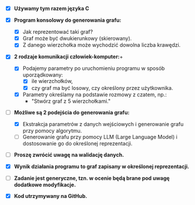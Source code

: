 - [x] **Używamy tym razem języka C**

- [x] **Program konsolowy do generowania grafu:**
   - [x] Jak reprezentować taki graf?
   - [x] Graf może być dwukierunkowy (skierowany).
   - [x] Z danego wierzchołka może wychodzić dowolna liczba krawędzi.

- [x] **2 rodzaje komunikacji człowiek-komputer:**+

   - [x] Podajemy parametry po uruchomieniu programu w sposób uporządkowany:
      - [x] ile wierzchołków,
      - [x] czy graf ma być losowy, czy określony przez użytkownika.

   - [x] Parametry określamy na podstawie rozmowy z czatem, np.:
      - "Stwórz graf z 5 wierzchołkami."

- [ ] **Możliwe są 2 podejścia do generowania grafu:**
   - [x] Ekstrakcja parametrów z danych wejściowych i generowanie grafu przy pomocy algorytmu.
   - [ ] Generowanie grafu przy pomocy LLM (Large Language Model) i dostosowanie go do określonej reprezentacji.

- [ ] **Proszę zwrócić uwagę na walidację danych.**

- [x] **Wynik działania programu to graf zapisany w określonej reprezentacji.**

- [ ] **Zadanie jest generyczne, tzn. w ocenie będą brane pod uwagę dodatkowe modyfikacje.**

- [x] **Kod utrzymywany na GitHub.**
